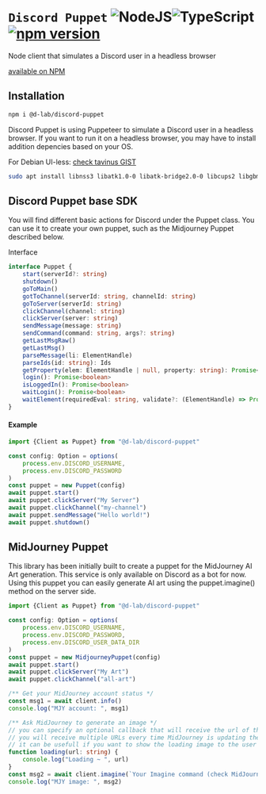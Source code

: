 # `Discord Puppet` ![NodeJS](https://img.shields.io/badge/node.js-6DA55F?style=for-the-badge&logo=node.js&logoColor=white)![TypeScript](https://img.shields.io/badge/typescript-%23007ACC.svg?style=for-the-badge&logo=typescript&logoColor=white) [![npm version](https://badge.fury.io/js/@d-lab%2Fdiscord-puppet.svg)](https://badge.fury.io/js/@d-lab%2Fdiscord-puppet)
Node client that simulates a Discord user in a headless browser

[available on NPM](https://www.npmjs.com/package/@d-lab/discord-puppet)

## Installation

```bash
npm i @d-lab/discord-puppet 
```

Discord Puppet is using Puppeteer to simulate a Discord user in a headless browser.
If you want to run it on a headless browser, you may have to install addition depencies based on your OS.

For Debian UI-less: [check tavinus GIST](https://gist.github.com/tavinus/7effd4b3dac87cb4366e3767679a192f)
```bash
sudo apt install libnss3 libatk1.0-0 libatk-bridge2.0-0 libcups2 libgbm1 libasound2 libpangocairo-1.0-0 libxss1 libgtk-3-0
```


## Discord Puppet base SDK

You will find different basic actions for Discord under the Puppet class. You can use it to create your own puppet, such as the Midjourney Puppet described below.

Interface
```ts
interface Puppet {
    start(serverId?: string)
    shutdown()
    goToMain()
    gotToChannel(serverId: string, channelId: string)
    goToServer(serverId: string)
    clickChannel(channel: string)
    clickServer(server: string)
    sendMessage(message: string)
    sendCommand(command: string, args?: string)
    getLastMsgRaw()
    getLastMsg()
    parseMessage(li: ElementHandle)
    parseIds(id: string): Ids
    getProperty(elem: ElementHandle | null, property: string): Promise<string | null>
    login(): Promise<boolean>
    isLoggedIn(): Promise<boolean>
    waitLogin(): Promise<boolean>
    waitElement(requiredEval: string, validate?: (ElementHandle) => Promise<boolean>)
}
```
#### Example
```ts
import {Client as Puppet} from "@d-lab/discord-puppet"

const config: Option = options(
    process.env.DISCORD_USERNAME,
    process.env.DISCORD_PASSWORD
)
const puppet = new Puppet(config)
await puppet.start()
await puppet.clickServer("My Server")
await puppet.clickChannel("my-channel")
await puppet.sendMessage("Hello world!")
await puppet.shutdown()
```

## MidJourney Puppet

This library has been initially built to create a puppet for the MidJourney AI Art generation. This service is only available on Discord as a bot for now.
Using this puppet you can easily generate AI art using the puppet.imagine() method on the server side.

```ts
import {Client as Puppet} from "@d-lab/discord-puppet"

const config: Option = options(
    process.env.DISCORD_USERNAME,
    process.env.DISCORD_PASSWORD,
    process.env.DISCORD_USER_DATA_DIR
)
const puppet = new MidjourneyPuppet(config)
await puppet.start()
await puppet.clickServer("My Art")
await puppet.clickChannel("all-art")

/** Get your MidJourney account status */
const msg1 = await client.info()
console.log("MJY account: ", msg1)

/** Ask MidJourney to generate an image */
// you can specify an optional callback that will receive the url of the image being generated on the fly
// you will receive multiple URLs every time MidJourney is updating the not-finished-image
// it can be usefull if you want to show the loading image to the user
function loading(url: string) {
    console.log("Loading ~ ", url)
}
const msg2 = await client.imagine(`Your Imagine command (check MidJourney prompt guides)`, loading)
console.log("MJY image: ", msg2)
```